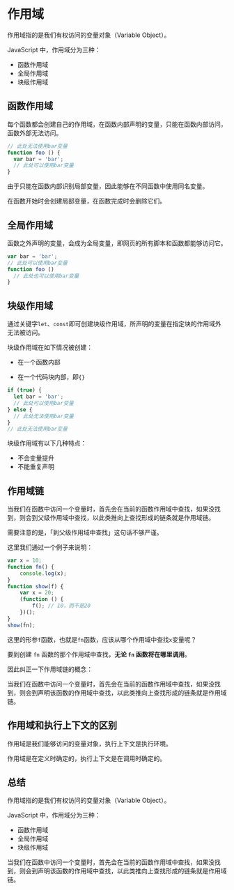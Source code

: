 # 作用域

作用域指的是我们有权访问的变量对象（Variable Object）。

JavaScript 中，作用域分为三种：

- 函数作用域
- 全局作用域
- 块级作用域

## 函数作用域

每个函数都会创建自己的作用域，在函数内部声明的变量，只能在函数内部访问，函数外部无法访问。

```js
// 此处无法使用bar变量
function foo () {
  var bar = 'bar';
  // 此处可以使用bar变量
}
```

由于只能在函数内部识别局部变量，因此能够在不同函数中使用同名变量。

在函数开始时会创建局部变量，在函数完成时会删除它们。

## 全局作用域

函数之外声明的变量，会成为全局变量，即网页的所有脚本和函数都能够访问它。

```js
var bar = 'bar';
// 此处可以使用bar变量
function foo () 
  // 此处也可以使用bar变量
}
```

## 块级作用域

通过关键字`let`、`const`即可创建块级作用域，所声明的变量在指定块的作用域外无法被访问。

块级作用域在如下情况被创建：

- 在一个函数内部

- 在一个代码块内部，即`{}`

```js
if (true) {
  let bar = 'bar';
  // 此处可以使用bar变量
} else {
  // 此处无法使用bar变量
}
// 此处无法使用bar变量
```

块级作用域有以下几种特点：

- 不会变量提升
- 不能重复声明

## 作用域链

当我们在函数中访问一个变量时，首先会在当前的函数作用域中查找，如果没找到，则会到父级作用域中查找，以此类推向上查找形成的链条就是作用域链。

需要注意的是，「到父级作用域中查找」这句话不够严谨。

这里我们通过一个例子来说明：

```js
var x = 10;
function fn() {
    console.log(x);
}
function show(f) {
    var x = 20;
    (function () {
        f(); // 10，而不是20
    })();
}
show(fn);
```

这里的形参`f`函数，也就是`fn`函数，应该从哪个作用域中查找`x`变量呢？

要到创建 `fn` 函数的那个作用域中查找，**无论 `fn` 函数将在哪里调用**。

因此纠正一下作用域链的概念：

当我们在函数中访问一个变量时，首先会在当前的函数作用域中查找，如果没找到，则会到声明该函数的作用域中查找，以此类推向上查找形成的链条就是作用域链。

## 作用域和执行上下文的区别

作用域是我们能够访问的变量对象，执行上下文是执行环境。

作用域是在定义时确定的，执行上下文是在调用时确定的。

## 总结

作用域指的是我们有权访问的变量对象（Variable Object）。

JavaScript 中，作用域分为三种：

- 函数作用域
- 全局作用域
- 块级作用域

当我们在函数中访问一个变量时，首先会在当前的函数作用域中查找，如果没找到，则会到声明该函数的作用域中查找，以此类推向上查找形成的链条就是作用域链。

<Vssue 
    :options="{ labels: [$page.relativePath.split('/')[0]] }" 
    :title="$page.relativePath.split('/')[1]" 
/>